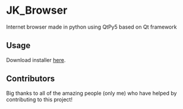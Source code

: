 # JK_Browser
Internet browser made in python using QtPy5 based on Qt framework

## Usage
Download installer [here](https://www.mediafire.com/file/udr0ar6syw58g9j/JK_BrowserSetupFile.exe/file).


## Contributors
Big thanks to all of the amazing people (only me) who have helped by contributing to this project!
